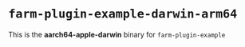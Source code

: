 # `farm-plugin-example-darwin-arm64`

This is the **aarch64-apple-darwin** binary for `farm-plugin-example`
